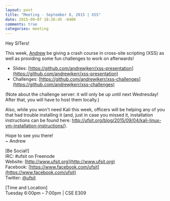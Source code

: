 ```yaml
---
layout: post
title: "Meeting - September 8, 2015 | XSS"
date: 2015-09-07 18:26:45 -0400
comments: true
categories: meeting
---
```


Hey SITers!

This week, [Andrew](http://andrewjkerr.com) be giving a crash course in cross-site scripting (XSS) as well as providing some fun challenges to work on afterwards!

- Slides: [https://github.com/andrewjkerr/xss-presentation](https://github.com/andrewjkerr/xss-presentation)
- Challenges: [https://github.com/andrewjkerr/xss-challenges](https://github.com/andrewjkerr/xss-challenges)

(Note about the challenge server: it will only be up until next Wednesday! After that, you will have to host them locally.)

<!-- more -->

Also, while you won't need Kali this week, officers will be helping any of you that had trouble installing it (and, just in case you missed it, installation instructions can be found here: http://ufsit.org/blog/2015/09/04/kali-linux-vm-installation-instructions/).

Hope to see you there!  
~ Andrew

[Be Social!]  
IRC: #ufsit on Freenode  
Website: [http://www.ufsit.org](http://www.ufsit.org)  
Facebook: [https://www.facebook.com/ufsit](https://www.facebook.com/ufsit)  
Twitter: [@ufsit](https://twitter.com/ufsit)

[Time and Location]  
Tuesday 6:00pm – 7:00pm | CSE E309
